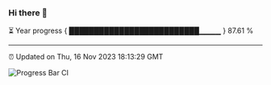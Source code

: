 ### Hi there 👋

⏳ Year progress { ██████████████████████████▁▁▁▁ } 87.61 %

---

⏰ Updated on Thu, 16 Nov 2023 18:13:29 GMT

![Progress Bar CI](https://github.com/liununu/liununu/workflows/Progress%20Bar%20CI/badge.svg)
